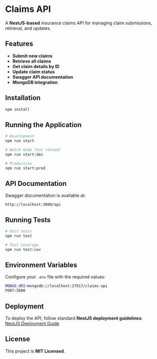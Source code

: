 # Claims API

A **NestJS-based** insurance claims API for managing claim submissions, retrieval, and updates.

## Features
- **Submit new claims**
- **Retrieve all claims**
- **Get claim details by ID**
- **Update claim status**
- **Swagger API documentation**
- **MongoDB integration**

## Installation

```sh
npm install
```

## Running the Application

```sh
# Development
npm run start

# Watch mode (hot reload)
npm run start:dev

# Production
npm run start:prod
```

## API Documentation
Swagger documentation is available at:
```
http://localhost:3000/api
```

## Running Tests

```sh
# Unit tests
npm run test

# Test coverage
npm run test:cov
```

## Environment Variables

Configure your `.env` file with the required values:

```sh
MONGO_URI=mongodb://localhost:27017/claims-api
PORT=3000
```

## Deployment
To deploy the API, follow standard **NestJS deployment guidelines**:  
[NestJS Deployment Guide](https://docs.nestjs.com/deployment)

## License
This project is **MIT Licensed**.
